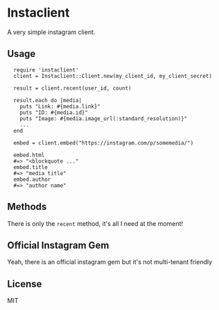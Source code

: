 Instaclient
==========

A very simple instagram client.


Usage
-----

```
  require 'instaclient'
  client = Instaclient::Client.new(my_client_id, my_client_secret)

  result = client.recent(user_id, count)

  result.each do |media|
    puts "Link: #{media.link}"
    puts "ID: #{media.id}"
    puts "Image: #{media.image_url(:standard_resolution)}"
    ...
  end

  embed = client.embed("https://instagram.com/p/somemedia/")

  embed.html
  #=> "<blockquote ..."
  embed.title
  #=> "media title"
  embed.author
  #=> "author name"
```

Methods
------

There is only the `recent` method, it's all I need at the moment!

Official Instagram Gem
-------------

Yeah, there is an official instagram gem but it's not multi-tenant friendly

License
------

MIT
